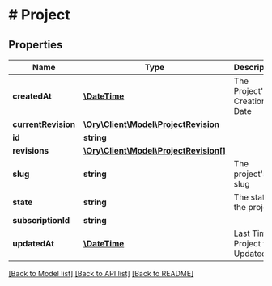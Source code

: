 # # Project

## Properties

Name | Type | Description | Notes
------------ | ------------- | ------------- | -------------
**createdAt** | [**\DateTime**](\DateTime.md) | The Project&#39;s Creation Date | [readonly]
**currentRevision** | [**\Ory\Client\Model\ProjectRevision**](ProjectRevision.md) |  |
**id** | **string** |  |
**revisions** | [**\Ory\Client\Model\ProjectRevision[]**](ProjectRevision.md) |  |
**slug** | **string** | The project&#39;s slug | [readonly]
**state** | **string** | The state of the project. | [readonly]
**subscriptionId** | **string** |  | [optional]
**updatedAt** | [**\DateTime**](\DateTime.md) | Last Time Project was Updated | [readonly]

[[Back to Model list]](../../README.md#models) [[Back to API list]](../../README.md#endpoints) [[Back to README]](../../README.md)
